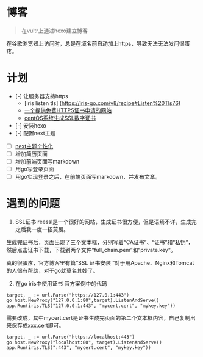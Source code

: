 # 博客
> 在vultr上通过hexo建立博客

在谷歌浏览器上访问时，总是在域名前自动加上https，导致无法无法发问很蛋疼。

# 计划
- [-] 让服务器支持https
	- [iris listen tls] (https://iris-go.com/v8/recipe#Listen%20Tls76)
	- [一个提供免费HTTPS证书申请的网站](https://freessl.org/)
	- [centOS系统生成SSL数字证书](https://www.cnblogs.com/CKiller/p/5355039.html)
- [-] 安装hexo
- [-] 配置next主题
- [ ] [next主题个性化](https://segmentfault.com/a/1190000009544924)
- [ ] 增加简历页面
- [ ] 增加前端页面写markdown
- [ ] 用go写登录页面
- [ ] 用go实现登录之后，在前端页面写markdown，并发布文章。

# 遇到的问题

1. SSL证书
reessl是一个很好的网站，生成证书很方便，但是语焉不详，生成完之后我一度一招莫展。  

生成完证书后，页面出现了三个文本框，分别写着“CA证书”、“证书”和“私钥”，然后点击证书下载，下载到两个文件“full_chain.pem”和“private.key“。

真的很蛋疼，官方博客里有篇“SSL 证书安装
”对于用Apache、Nginx和Tomcat的人很有帮助，对于go就莫名其妙了。

2. 在go iris中使用证书
官方案例中的代码  
```
target, _ := url.Parse("https://127.0.1:443")  
go host.NewProxy("127.0.0.1:80",target).ListenAndServe()  
app.Run(iris.TLS("127.0.0.1:443", "mycert.cert", "mykey.key"))
```
需要改成，其中mycert.cert是证书生成完页面的第二个文本框内容，自己复制出来保存成xxx.cert即可。
```
target, _ := url.Parse("https://localhost:443")  
go host.NewProxy("localhost:80", target).ListenAndServe()  
app.Run(iris.TLS(":443", "mycert.cert", "mykey.key"))  
```
